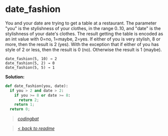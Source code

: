 # date_fashion

You and your date are trying to get a table at a restaurant. The parameter "you" is the stylishness of your clothes, in the range 0..10, and "date" is the stylishness of your date's clothes. The result getting the table is encoded as an int value with 0=no, 1=maybe, 2=yes. If either of you is very stylish, 8 or more, then the result is 2 (yes). With the exception that if either of you has style of 2 or less, then the result is 0 (no). Otherwise the result is 1 (maybe).

```
date_fashion(5, 10) → 2
date_fashion(5, 2) → 0
date_fashion(5, 5) → 1
```

**Solution:**

```python
def date_fashion(you, date):
  if you > 2 and date > 2:
    if you >= 8 or date >= 8:
      return 2;
    return 1;
  return 0;
```

> _[codingbat](https://codingbat.com/prob/p129125)_

> [< _back to readme_](FINDREPLACEREADME)